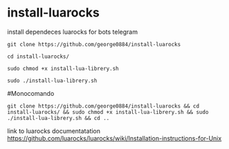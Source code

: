 # install-luarocks
install dependeces luarocks for bots telegram

```git clone https://github.com/george0884/install-luarocks```

```cd install-luarocks/```

```sudo chmod +x install-lua-librery.sh```

```sudo ./install-lua-librery.sh```

#Monocomando


```git clone https://github.com/george0884/install-luarocks && cd install-luarocks/ && sudo chmod +x install-lua-librery.sh && sudo ./install-lua-librery.sh && cd ..```

link to luarocks documentatation
https://github.com/luarocks/luarocks/wiki/Installation-instructions-for-Unix
